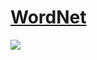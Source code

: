 # [WordNet](https://coursera.cs.princeton.edu/algs4/assignments/wordnet/specification.php)
<img src="https://github.com/pzl233/Princeton_Algorithms/blob/master/WordNet/coursera.cs.princeton.edu%20(1)-gigapixel-scale-3_00x.jpg"><br>
